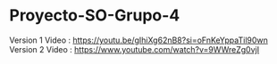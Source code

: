 # Proyecto-SO-Grupo-4

Version 1
Video : https://youtu.be/gIhiXg62nB8?si=oFnKeYppaTil90wn
Version 2
Video : https://www.youtube.com/watch?v=9WWreZg0vjI